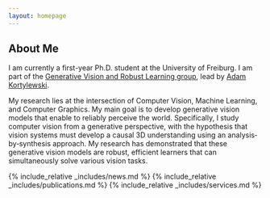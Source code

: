 ```yaml
---
layout: homepage
---
```


## About Me

I am currently a first-year Ph.D. student at the University of Freiburg. I am part of the [Generative Vision and Robust Learning group]("https://gvrl.mpi-inf.mpg.de"), lead by [Adam Kortylewski]("https://scholar.google.ch/citations?user=tRLUOBIAAAAJ&hl=de").

My research lies at the intersection of Computer Vision, Machine Learning, and Computer Graphics. My main goal is to develop generative vision models that enable to reliably perceive the world. Specifically, I study computer vision from a generative perspective, with the hypothesis that vision systems must develop a causal 3D understanding using an analysis‐by‐synthesis approach. My research has demonstrated that these generative vision models are robust, efficient learners that can simultaneously solve various vision tasks.

{% include_relative _includes/news.md %}
{% include_relative _includes/publications.md %}
{% include_relative _includes/services.md %}
